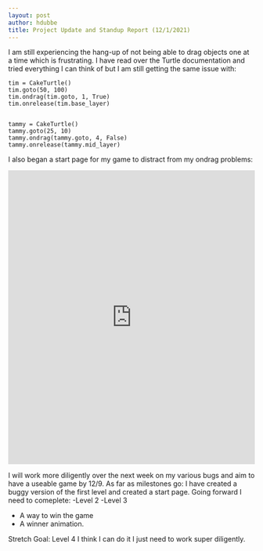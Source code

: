 ```yaml
---
layout: post
author: hdubbe
title: Project Update and Standup Report (12/1/2021)
---
```


I am still experiencing the hang-up of not being able to drag objects one at a time which is frustrating. I have read over the Turtle documentation and tried everything I can think of but I am still getting the same issue with:
```
tim = CakeTurtle()
tim.goto(50, 100)
tim.ondrag(tim.goto, 1, True)
tim.onrelease(tim.base_layer)


tammy = CakeTurtle()
tammy.goto(25, 10)
tammy.ondrag(tammy.goto, 4, False)
tammy.onrelease(tammy.mid_layer)
```
I also began a start page for my game to distract from my ondrag problems:
<iframe src="https://trinket.io/embed/python/1377678f1a" width="100%" height="600" frameborder="0" marginwidth="0" marginheight="0" allowfullscreen></iframe>

I will work more diligently over the next week on my various bugs and aim to have a useable game by 12/9.
As far as milestones go:
I have created a buggy version of the first level and created a start page.
Going forward I need to comeplete:
-Level 2
-Level 3
- A way to win the game
- A winner animation.

Stretch Goal:
Level 4
I think I can do it I just need to work super diligently. 
